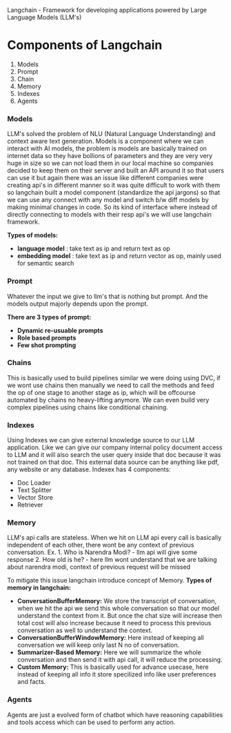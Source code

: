 Langchain - Framework for developing applications powered by Large Language Models (LLM's)

# Components of Langchain
1. Models
2. Prompt
3. Chain
4. Memory
5. Indexes
6. Agents

### Models

LLM's solved the problem of NLU (Natural Language Understanding) and context aware text generation.
Models is a component where we can interact with AI models, the problem is models are basically trained on internet data so they have bollions of parameters and they are very very huge in size so we can not load them in our local machine so companies decided to keep them on their server and built an API around it so that users can use it but again there was an issue like different companies were creating api's in different manner so it was quite difficult to work with them so langchain built a model component (standardize the api jargons) so that we can use any connect with any model and switch b/w diff models by making minimal changes in code. So its kind of interface where instead of directly connecting to models with their resp api's we will use langchain framework.

<b>Types of models:
- language model</b> : take text as ip and return text as op
- <b>embedding model</b> : take text as ip and return vector as op, mainly used for semantic search

### Prompt

Whatever the input we give to llm's that is nothing but prompt. And the models output majorly depends upon the prompt. 

<b>There are 3 types of prompt:
- Dynamic re-usuable prompts
- Role based prompts
- Few shot prompting</b>

### Chains
This is basically used to build pipelines similar we were doing using DVC, if we wont use chains then manually we need to call the methods and feed the op of one stage to another stage as ip, which will be offcourse automated by chains no heavy-lifting anymore. We can even build very complex pipelines using chains like conditional chaining.

### Indexes
Using Indexes we can give external knowledge source to our LLM application. Like we can give our company internal policy document access to LLM and it will also search the user query inside that doc because it was not trained on that doc. This external data source can be anything like pdf, any website or any database.
Indexex has 4 components:
- Doc Loader
- Text Splitter
- Vector Store
- Retriever

### Memory
LLM's api calls are stateless.
When we hit on LLM api every call is basically independent of each other, there wont be any context of previous conversation.
Ex. 1. Who is Narendra Modi? - llm api will give some response
    2. How old is he? - here llm wont understand that we are talking about narendra modi, context of previous request will be missed 

To mitigate this issue langchain introduce concept of Memory. 
<b>
Types of memory in langchain:
- ConversationBufferMemory:</b> We store the transcript of conversation, when we hit the api we send this whole conversation so that our model understand the context from it. But once the chat size will increase then total cost will also increase because it need to process this previous conversation as well to understand the context.
- <b>ConversationBufferWindowMemory:</b> Here instead of keeping all conversation we will keep only last N no of conversation.
- <b>Summarizer-Based Memory:</b> Here we will summarize the whole conversation and then send it with api call, it will reduce the processing.
- <b>Custom Memory:</b> This is basically used for advance usecase, here instead of keeping all info it store specilized info like user preferences and facts.

### Agents
Agents are just a evolved form of chatbot which have reasoning capabilities and tools access which can be used to perform any action.











